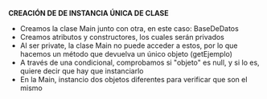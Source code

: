 **CREACIÓN DE DE INSTANCIA ÚNICA DE CLASE** 
- Creamos la clase Main junto con otra, en este caso: BaseDeDatos
- Creamos atributos y constructores, los cuales serán privados
- Al ser private, la clase Main no puede acceder a estos, por lo que hacemos un método que devuelva un único objeto (getEjemplo)
- A través de una condicional, comprobamos si "objeto" es null, y si lo es, quiere decir que hay que instanciarlo
- En la Main, instancio dos objetos diferentes para verificar que son el mismo
